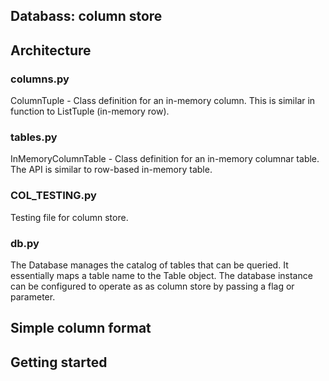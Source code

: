 ## Databass: column store

## Architecture

### columns.py
  
ColumnTuple - Class definition for an in-memory column. This is similar in
function to ListTuple (in-memory row).


### tables.py

InMemoryColumnTable - Class definition for an  in-memory columnar table. The API
is similar to row-based in-memory table.


### COL_TESTING.py

Testing file for column store.

### db.py

The Database manages the catalog of tables that can be queried. It essentially
maps a table name to the Table object. The database instance can be configured
to operate as as column store by passing a flag or parameter.

## Simple column format

## Getting started